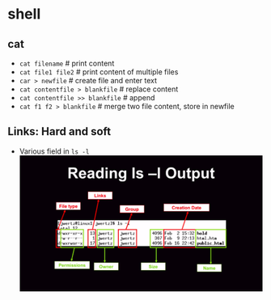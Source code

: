 # shell


## cat

- `cat filename`	# print content
- `cat file1 file2`	# print content of multiple files
- `car > newfile`	# create file and enter text
- `cat contentfile > blankfile`	# replace content
- `cat contentfile >> blankfile` # append
- `cat f1 f2 > blankfile`	# merge two file content, store in newfile

## Links: Hard and soft

- Various field in `ls -l`
	![ls -l](https://raw.githubusercontent.com/raghav18gupta/shell/master/messed-dir/static_files/ls_l.png)